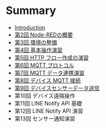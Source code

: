 # Summary

* [Introduction](README.md)
* [第2回 Node-REDの概要](lecture02/00-introduction.md)
* [第3回 環境の整備](lecture03/00-introduction.md)
* [第4回 基本操作演習](lecture04/00-introduction.md)
* [第5回 HTTP フロー作成の演習](lecture05/00-introduction.md)
* [第6回 MQTT プロトコル](lecture06/00-introduction.md)
* [第7回 MQTT データ連携演習](lecture07/00-introduction.md)
* [第8回 デバイス MQTT 接続](lecture08/00-introduction.md)
* [第9回 デバイスセンサーデータ送信](lecture09/00-introduction.md)
* 第10回 デバイス遠隔操作
* 第11回 LINE Notify API 基礎
* 第12回 LINE Notify API 演習
* 第13回 センサー通知演習